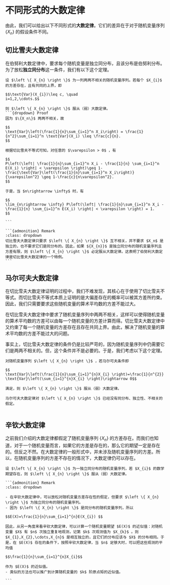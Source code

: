 # 不同形式的大数定律
由此，我们可以给出以下不同形式的**大数定律**。它们的差异在于对于随机变量序列 $\{X_n\}$ 的假设条件不同。
## 切比雪夫大数定律
在伯努利大数定律中，要求每个随机变量是独立同分布，且该分布是伯努利分布。为了放松**独立同分布**这一条件，我们有以下这个定理。

``````{prf:theorem} 切比雪夫大数定律
设 $\left \{ X_{n} \right \}$ 为一列两两不相关的随机变量序列。若每个 $X_{i}$ 的方差存在，且有共同的上界，即

$$\text{Var}(X_{i})\leq c, \quad
i=1,2,\cdots.$$

则 $\left \{ X_{n} \right \}$ 服从（弱）大数定律。
```{dropdown} Proof
因为 $\{X_n\}$ 两两不相关，故

$$
\text{Var}\left(\frac{1}{n}\sum_{i=1}^n X_i\right) = \frac{1}{n^2}\sum_{i=1}^n \text{Var}(X_i) \leq \frac{c}{n}.
$$

根据切比雪夫不等式可知，对任意的 $\varepsilon > 0$ ，有

$$
P\left(\left| \frac{1}{n}\sum_{i=1}^n X_i - \frac{1}{n} \sum_{i=1}^n E(X_i) \right| < \varepsilon \right)\geq 1-\frac{\text{Var}\left(\frac{1}{n}\sum_{i=1}^n X_i\right)}{\varepsilon^2} \geq 1-\frac{c}{n\varepsilon^2}.
$$

于是，当 $n\rightarrow \infty$ 时，有

$$
\lim_{n\rightarrow \infty} P\left(\left| \frac{1}{n}\sum_{i=1}^n X_i - \frac{1}{n} \sum_{i=1}^n E(X_i) \right| < \varepsilon \right) = 1.
$$

```

```{admonition} Remark
:class: dropdown
切比雪夫大数定律只要求 $\left \{ X_{n} \right \}$ 互不相关，并不要求 $X_n$ 是独立的，也不要求它们是同分布的。因此，如果 ${X_{n}}$ 是独立同分布的随机变量序列且方差有限，则 $\left \{ X_{n} \right \}$ 必定服从大数定律。这表明了伯努利大数定律是切比雪夫大数定律的一个特例。
```

``````

## 马尔可夫大数定律
在切比雪夫大数定律证明的过程中，我们不难发现，其核心在于使用了切比雪夫不等式。而切比雪夫不等式本质上证明的是大偏差存在的概率可以被其方差所约束。因此，我们只需要要求这些随机变量的算术平均数的方差不能过大。

在切比雪夫大数定律中要求了随机变量序列中两两不相关，这样可以使得随机变量的算术平均数的方差可以由每一个随机变量的方差计算而得。切比雪夫大数定律中又约束了每一个随机变量的方差存在且存在共同上界。由此，解决了随机变量的算术平均数的方差不能过大的问题。

事实上，切比雪夫大数定律的条件仍是比较严苛的，因为随机变量序列中仍需要它们是两两不相关的。但，这个条件并不是必要的。于是，我们考虑以下这个定理。

``````{prf:theorem} 马尔可夫大数定律
对随机变量序列 $\left \{ X_{n} \right \}$ ，若马尔可夫条件即

$$
\text{Var}\left(\frac{1}{n}\sum_{i=1}^{n}X_{i} \right)=\frac{1}{n^{2}} \text{Var}\left(\sum_{i=1}^{n}X_{i} \right)\rightarrow 0$$

满足，则 $\left \{ X_{n} \right \}$ 服从（弱）大数定律。
``````

```{admonition} Remark
马尔可夫大数定律对 $\left \{ X_{n} \right \}$ 已经没有同分布、独立性、不相关的假定。
```

```{dropdown} Proof 本定理的证明过程由学生课后自行补充

```
## 辛钦大数定律
之前我们介绍的大数定律都假定了随机变量序列 $\{X_n\}$ 的方差存在。而我们也知道，对于一个随机变量而言，如果它的方差是存在的，那么它的期望一定是存在的。但反之不然。在大数定律的一般形式中，并未涉及随机变量序列的方差。所以，在随机变量序列的方差不存在的情况下，大数定律仍可以存在。

``````{prf:theorem} 辛钦大数定律
设 $\left \{ X_{n} \right \}$ 为一独立同分布的随机变量序列，若 $X_{i}$ 的数学期望存在，则 $\left \{ X_{n} \right \}$ 服从（弱）大数定律。

```{admonition} Remark
:class: dropdown

- 在辛钦大数定律中，可以放松对随机变量方差存在性的假定，但要求 $\left \{ X_{n} \right \}$ 为独立同分布的随机变量序列。
- 因为 $\left \{ X_{n} \right \}$ 是同分布的随机变量序列，所以

$$E(X)=\frac{1}{n}\sum_{i=1}^{n}E(X_{i}) $$

因此，从另一角度来看辛钦大数定律，可以计算一个随机变量期望 $E(X)$ 的近似值：对随机变量 $X$ 有 $n$ 次独立重复地观测，记第 $k$ 次观测值为 $X_{k}$ 。则 $X_{1},X_{2},\cdots,X_{n}$ 是相互独立的，且它们的分布应该与 $X$ 的分布相同。于是，在 $E(X)$ 存在的条件下，按照辛钦大数定律，当 $n$ 足够大时，可以把这些观测的平均值

$$\frac{1}{n}\sum_{i=1}^{n}X_{i}$$

作为 $E(X)$ 的近似值。
- 类似的方法也可以推广到计算随机变量的 $k$ 阶原点矩的近似值。

```

``````


